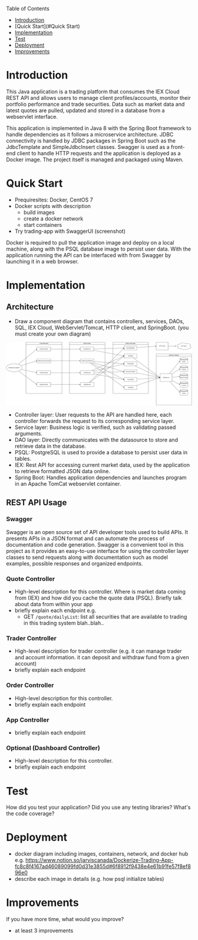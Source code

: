 Table of Contents
* [Introduction](#Introduction)
* [Quick Start](#Quick Start)
* [Implementation](#Implementation)
* [Test](#Test)
* [Deployment](#Deployment)
* [Improvements](#Improvements)

# Introduction
This Java application is a trading platform that consumes the IEX Cloud REST API and allows users to manage client profiles/accounts, monitor their portfolio performance and trade securities. Data such as market data and latest quotes are pulled, updated and stored in a database from a webservlet interface.

This application is implemented in Java 8 with the Spring Boot framework to handle dependencies as it follows a microservice architecture. JDBC connectivity is handled by JDBC packages in Spring Boot such as the JdbcTemplate and SimpleJdbcInsert classes. Swagger is used as a front-end client to handle HTTP requests and the application is deployed as a Docker image. The project itself is managed and packaged using Maven.

# Quick Start
- Prequiresites: Docker, CentOS 7
- Docker scripts with description
    - build images
    - create a docker network
    - start containers
- Try trading-app with SwaggerUI (screenshot)

Docker is required to pull the application image and deploy on a local machine, along with the PSQL database image to persist user data. With the application running the API can be interfaced with from Swagger by launching it in a web browser.

# Implementation

## Architecture
- Draw a component diagram that contains controllers, services, DAOs, SQL, IEX Cloud, WebServlet/Tomcat, HTTP client, and SpringBoot. (you must create your own diagram)

![Project component diagram](assets/component_diagram.jpg)

- Controller layer: User requests to the API are handled here, each controller forwards the request to its corresponding service layer.
- Service layer: Business logic is verified, such as validating passed arguments.
- DAO layer: Directly communicates with the datasource to store and retrieve data in the database.
- PSQL: PostgreSQL is used to provide a database to persist user data in tables.
- IEX: Rest API for accessing current market data, used by the application to retrieve formatted JSON data online.
- Spring Boot: Handles application dependencies and launches program in an Apache TomCat webservlet container.

## REST API Usage

### Swagger
Swagger is an open source set of API developer tools used to build APIs. It presents APIs in a JSON format and can automate the process of documentation and code generation. Swagger is a convenient tool in this project as it provides an easy-to-use interface for using the controller layer classes to send requests along with documentation such as model examples, possible responses and organized endpoints.

### Quote Controller
- High-level description for this controller. Where is market data coming from (IEX) and how did you cache the quote data (PSQL). Briefly talk about data from within your app
- briefly explain each endpoint
  e.g.
    - GET `/quote/dailyList`: list all securities that are available to trading in this trading system blah..blah..

### Trader Controller
- High-level description for trader controller (e.g. it can manage trader and account information. it can deposit and withdraw fund from a given account)
- briefly explain each endpoint

### Order Controller
- High-level description for this controller.
- briefly explain each endpoint

### App Controller
- briefly explain each endpoint

### Optional (Dashboard Controller)
- High-level description for this controller.
- briefly explain each endpoint


# Test
How did you test your application? Did you use any testing libraries? What's the code coverage?

# Deployment
- docker diagram including images, containers, network, and docker hub
  e.g. https://www.notion.so/jarviscanada/Dockerize-Trading-App-fc8c8f4167ad46089099fd0d31e3855d#6f8912f9438e4e61b91fe57f8ef896e0
- describe each image in details (e.g. how psql initialize tables)

# Improvements
If you have more time, what would you improve?
- at least 3 improvements